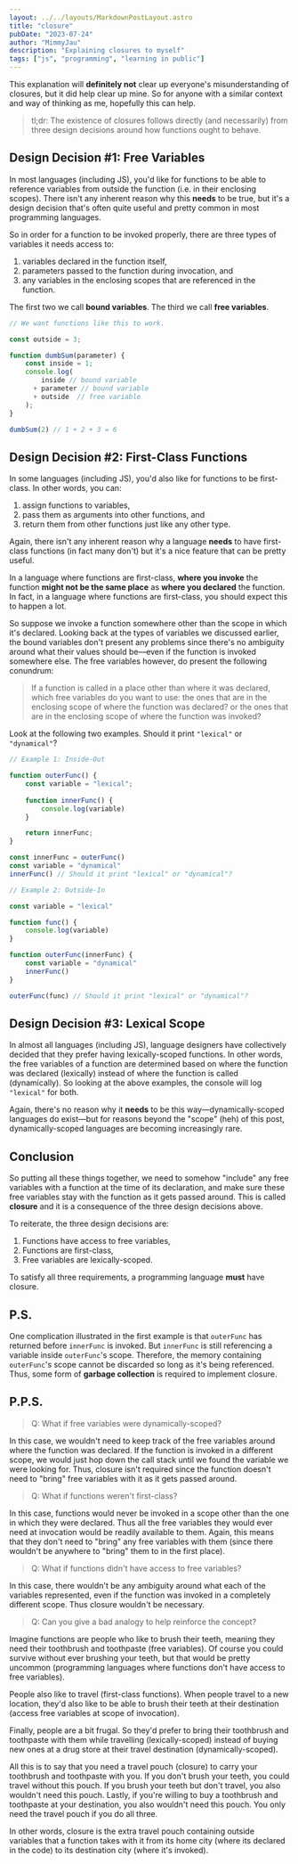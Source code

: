 ```yaml
---
layout: ../../layouts/MarkdownPostLayout.astro
title: "closure"
pubDate: "2023-07-24"
author: "MimmyJau"
description: "Explaining closures to myself"
tags: ["js", "programming", "learning in public"]
---
```


This explanation will **definitely not** clear up everyone's misunderstanding of closures, but it did help clear up mine. So for anyone with a similar context and way of thinking as me, hopefully this can help.

> tl;dr: The existence of closures follows directly (and necessarily) from three design decisions around how functions ought to behave.

## Design Decision #1: Free Variables

In most languages (including JS), you'd like for functions to be able to reference variables from outside the function (i.e. in their enclosing scopes). There isn't any inherent reason why this **needs** to be true, but it's a design decision that's often quite useful and pretty common in most programming languages.

So in order for a function to be invoked properly, there are three types of variables it needs access to: 
1) variables declared in the function itself,
2) parameters passed to the function during invocation, and
3) any variables in the enclosing scopes that are referenced in the function.

The first two we call **bound variables**. The third we call **free variables**.

``` javascript
// We want functions like this to work.

const outside = 3; 

function dumbSum(parameter) {
    const inside = 1;
    console.log( 
        inside // bound variable
      + parameter // bound variable
      + outside  // free variable
    ); 
}

dumbSum(2) // 1 + 2 + 3 = 6
```

## Design Decision #2: First-Class Functions

In some languages (including JS), you'd also like for functions to be first-class. In other words, you can:
1) assign functions to variables, 
2) pass them as arguments into other functions, and 
3) return them from other functions just like any other type. 

Again, there isn't any inherent reason why a language **needs** to have first-class functions (in fact many don't) but it's a nice feature that can be pretty useful. 

In a language where functions are first-class, **where you invoke** the function **might not be the same place** as **where you declared** the function. In fact, in a language where functions are first-class, you should expect this to happen a lot.

So suppose we invoke a function somewhere other than the scope in which it's declared. Looking back at the types of variables we discussed earlier, the bound variables don't present any problems since there's no ambiguity around what their values should be—even if the function is invoked somewhere else. The free variables however, do present the following conundrum:

> If a function is called in a place other than where it was declared, which free variables do you want to use: the ones that are in the enclosing scope of where the function was declared? or the ones that are in the enclosing scope of where the function was invoked?

Look at the following two examples. Should it print `"lexical"` or `"dynamical"`?

``` javascript
// Example 1: Inside-Out

function outerFunc() {
    const variable = "lexical";
    
    function innerFunc() {
        console.log(variable)
    }

    return innerFunc;
}

const innerFunc = outerFunc()
const variable = "dynamical"
innerFunc() // Should it print "lexical" or "dynamical"?
```

``` javascript
// Example 2: Outside-In

const variable = "lexical"

function func() {
    console.log(variable)
}

function outerFunc(innerFunc) {
    const variable = "dynamical"
    innerFunc()
}

outerFunc(func) // Should it print "lexical" or "dynamical"?
```

## Design Decision #3: Lexical Scope

In almost all languages (including JS), language designers have collectively decided that they prefer having lexically-scoped functions. In other words, the free variables of a function are determined based on where the function was declared (lexically) instead of where the function is called (dynamically). So looking at the above examples, the console will log `"lexical"` for both.  

Again, there's no reason why it **needs** to be this way—dynamically-scoped languages do exist—but for reasons beyond the "scope" (heh) of this post, dynamically-scoped languages are becoming increasingly rare.

## Conclusion

So putting all these things together, we need to somehow "include" any free variables with a function at the time of its declaration, and make sure these free variables stay with the function as it gets passed around. This is called **closure** and it is a consequence of the three design decisions above.

To reiterate, the three design decisions are:
1) Functions have access to free variables,
2) Functions are first-class,
3) Free variables are lexically-scoped.

To satisfy all three requirements, a programming language **must** have closure. 

## P.S.

One complication illustrated in the first example is that `outerFunc` has returned before `innerFunc` is invoked. But `innerFunc` is still referencing a variable inside `outerFunc`'s scope. Therefore, the memory containing `outerFunc`'s scope cannot be discarded so long as it's being referenced. Thus, some form of **garbage collection** is required to implement closure.

## P.P.S.

> Q: What if free variables were dynamically-scoped?

In this case, we wouldn't need to keep track of the free variables around where the function was declared. If the function is invoked in a different scope, we would just hop down the call stack until we found the variable we were looking for. Thus, closure isn't required since the function doesn't need to "bring" free variables with it as it gets passed around. 

> Q: What if functions weren't first-class?

In this case, functions would never be invoked in a scope other than the one in which they were declared. Thus all the free variables they would ever need at invocation would be readily available to them. Again, this means that they don't need to "bring" any free variables with them (since there wouldn't be anywhere to "bring" them to in the first place).

> Q: What if functions didn't have access to free variables?

In this case, there wouldn't be any ambiguity around what each of the variables represented, even if the function was invoked in a completely different scope. Thus closure wouldn't be necessary. 

> Q: Can you give a bad analogy to help reinforce the concept?

Imagine functions are people who like to brush their teeth, meaning they need their toothbrush and toothpaste (free variables). Of course you could survive without ever brushing your teeth, but that would be pretty uncommon (programming languages where functions don't have access to free variables).

People also like to travel (first-class functions). When people travel to a new location, they'd also like to be able to brush their teeth at their destination (access free variables at scope of invocation).

Finally, people are a bit frugal. So they'd prefer to bring their toothbrush and toothpaste with them while travelling (lexically-scoped) instead of buying new ones at a drug store at their travel destination (dynamically-scoped).

All this is to say that you need a travel pouch (closure) to carry your toothbrush and toothpaste with you. If you don't brush your teeth, you could travel without this pouch. If you brush your teeth but don't travel, you also wouldn't need this pouch. Lastly, if you're willing to buy a toothbrush and toothpaste at your destination, you also wouldn't need this pouch. You only need the travel pouch if you do all three.

In other words, closure is the extra travel pouch containing outside variables that a function takes with it from its home city (where its declared in the code) to its destination city (where it's invoked).
